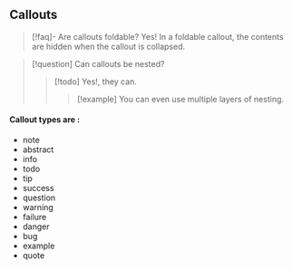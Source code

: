 
## Callouts

> [!faq]- Are callouts foldable? 
> Yes! In a foldable callout, the contents are hidden when the callout is collapsed.

> [!question] Can callouts be nested? 
> > [!todo] Yes!, they can. 
> > > [!example] You can even use multiple layers of nesting.

#### Callout types are : 
- note
- abstract
- info
- todo
- tip
- success
- question
- warning
- failure
- danger
- bug
- example
- quote
